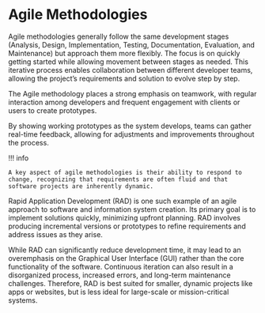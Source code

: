 #  Agile Methodologies

Agile methodologies generally follow the same development stages (Analysis, Design, Implementation, Testing, Documentation, Evaluation, and Maintenance) but approach them more flexibly. The focus is on quickly getting started while allowing movement between stages as needed. This iterative process enables collaboration between different developer teams, allowing the project’s requirements and solution to evolve step by step.

The Agile methodology places a strong emphasis on teamwork, with regular interaction among developers and frequent engagement with clients or users to create prototypes. 

By showing working prototypes as the system develops, teams can gather real-time feedback, allowing for adjustments and improvements throughout the process. 

!!! info
	
	A key aspect of agile methodologies is their ability to respond to change, recognizing that requirements are often fluid and that software projects are inherently dynamic.

Rapid Application Development (RAD) is one such example of an agile approach to software and information system creation. Its primary goal is to implement solutions quickly, minimizing upfront planning. RAD involves producing incremental versions or prototypes to refine requirements and address issues as they arise.

While RAD can significantly reduce development time, it may lead to an overemphasis on the Graphical User Interface (GUI) rather than the core functionality of the software. Continuous iteration can also result in a disorganized process, increased errors, and long-term maintenance challenges. Therefore, RAD is best suited for smaller, dynamic projects like apps or websites, but is less ideal for large-scale or mission-critical systems.
